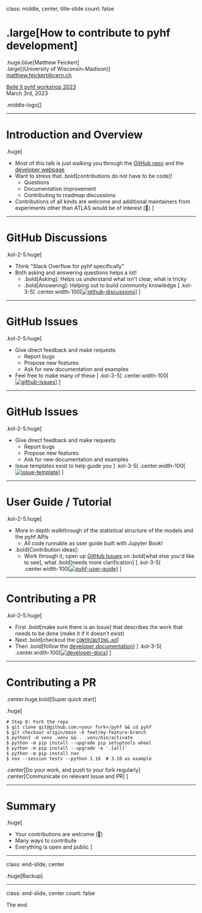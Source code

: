 class: middle, center, title-slide
count: false

# .large[How to contribute to pyhf development]

.huge.blue[Matthew Feickert]<br>
.large[(University of Wisconsin-Madison)]
<br>
[matthew.feickert@cern.ch](mailto:matthew.feickert@cern.ch)

[Belle II pyhf workshop 2023](https://indico.belle2.org/event/8470/contributions/55871/)
<br>
March 3rd, 2023

.middle-logo[]

---
# Introduction and Overview

.huge[
* Most of this talk is just walking you through the [GitHub repo](https://github.com/scikit-hep/pyhf) and the [developer webpage](https://scikit-hep.org/pyhf/development.html)
* Want to stress that .bold[contributions do not have to be code]!
   - Questions
   - Documentation improvement
   - Contributing to roadmap discussions
* Contributions of all kinds are welcome and additional maintainers from experiments other than ATLAS would be of interest (👀)
]

---
# GitHub Discussions

.kol-2-5.huge[
- Think "Stack Overflow for pyhf specifically"
- Both asking and answering questions helps a lot!
   - .bold[Asking]: Helps us understand what isn't clear, what is tricky
   - .bold[Answering]: Helping out to build community knowledge
]
.kol-3-5[
.center.width-100[[![github-discussions](figures/github-discussions.png)](https://github.com/scikit-hep/pyhf/discussions)]
]

---
# GitHub Issues

.kol-2-5.huge[
- Give direct feedback and make requests
   - Report bugs
   - Propose new features
   - Ask for new documentation and examples
- Feel free to make many of these
]
.kol-3-5[
.center.width-100[[![github-issues](figures/github-issues.png)](https://github.com/scikit-hep/pyhf/issues)]
]

---
# GitHub Issues

.kol-2-5.huge[
- Give direct feedback and make requests
   - Report bugs
   - Propose new features
   - Ask for new documentation and examples
- Issue templates exist to help guide you
]
.kol-3-5[
.center.width-100[[![issue-template](figures/issue-template.png)](https://github.com/scikit-hep/pyhf/issues)]
]

---
# User Guide / Tutorial

.kol-2-5.huge[
- More in depth walkthrough of the statistical structure of the models and the pyhf APIs
   - All code runnable as user guide built with Jupyter Book!
- .bold[Contribution ideas]:
   - Work through it, open up [GitHub Issues](https://github.com/pyhf/pyhf-tutorial/issues) on .bold[what else you'd like to see], what .bold[needs more clarification]
]
.kol-3-5[
.center.width-100[[![pyhf-user-guide](figures/pyhf-user-guide.png)](https://pyhf.github.io/pyhf-tutorial/)]
]

---
# Contributing a PR

.kol-2-5.huge[
- First .bold[make sure there is an Issue] that describes the work that needs to be done (make it if it doesn't exist)
- Next .bold[checkout the [`CONTRIBUTING.md`](https://github.com/scikit-hep/pyhf/blob/main/CONTRIBUTING.md)]
- Then .bold[follow the [developer documentation](https://scikit-hep.org/pyhf/development.html)]
]
.kol-3-5[
.center.width-100[[![developer-docs](figures/developer-docs.png)](https://scikit-hep.org/pyhf/development.html)]
]

---
# Contributing a PR

.center.huge.bold[Super quick start]

.huge[
```
# Step 0: Fork the repo
$ git clone git@github.com:<your fork>/pyhf && cd pyhf
$ git checkout origin/main -b feat/my-feature-branch
$ python3 -m venv .venv && . .venv/bin/activate
$ python -m pip install --upgrade pip setuptools wheel
$ python -m pip install --upgrade -e '.[all]'
$ python -m pip install nox
$ nox --session tests --python 3.10  # 3.10 as example
```

.center[Do your work, and push to your fork regularly]
.center[Communicate on relevant Issue and PR]
]

---
# Summary

.huge[
- Your contributions are welcome (🚀)
- Many ways to contribute
- Everything is open and public
]

---
class: end-slide, center

.huge[Backup]

---

class: end-slide, center
count: false

The end.
